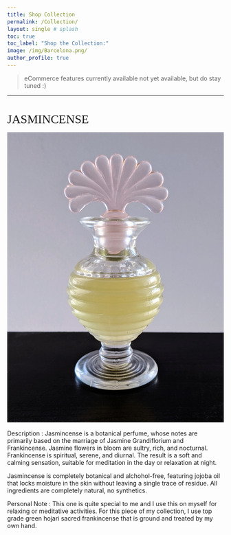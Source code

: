 ```yaml
---
title: Shop Collection
permalink: /Collection/
layout: single # splash
toc: true
toc_label: "Shop the Collection:"
image: /img/Barcelona.png/
author_profile: true
---
```


> eCommerce features currently available not yet available, but do stay tuned :) 

***

# <p align="center">

<span style="color: #f2cf4; font-family: Babas; font-size: 2em;">JASMINCENSE</span> 



![](/img/Jasmincense.jpg) 



Description : Jasmincense is a botanical perfume, whose notes are primarily based on the marriage of Jasmine Grandiflorium and Frankincense. Jasmine flowers in bloom are sultry, rich, and nocturnal. Frankincense is spiritual, serene, and diurnal. The result is a soft and calming sensation, suitable for meditation in the day or relaxation at night. 

Jasmincense is completely botanical and alchohol-free, featuring jojoba oil that locks moisture in the skin without leaving a single trace of residue. All ingredients are completely natural, no synthetics.


Personal Note : This one is quite special to me and I use this on myself for relaxing or meditative activities. For this piece of my collection, I use top grade green hojari sacred frankincense that is ground and treated by my own hand.

